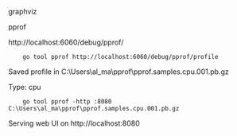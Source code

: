 graphviz

pprof

http://localhost:6060/debug/pprof/



        go tool pprof http://localhost:6060/debug/pprof/profile


Saved profile in C:\Users\al_ma\pprof\pprof.samples.cpu.001.pb.gz

Type: cpu


        go tool pprof -http :8080 C:\Users\al_ma\pprof\pprof.samples.cpu.001.pb.gz

Serving web UI on http://localhost:8080



